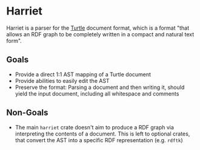 # Harriet

Harriet is a parser for the [Turtle][turtle] document format, which is a format
"that allows an RDF graph to be completely written in a compact and natural text form".

## Goals

- Provide a direct 1:1 AST mapping of a Turtle document
- Provide abilities to easily edit the AST
- Preserve the format: Parsing a document and then writing it, should yield the input document, including all whitespace and comments

## Non-Goals

- The main `harriet` crate doesn't aim to produce a RDF graph via interpreting the contents of a document.
  This is left to optional crates, that convert the AST into a specific RDF representation (e.g. `rdftk`)

[turtle]: https://www.w3.org/TR/turtle/